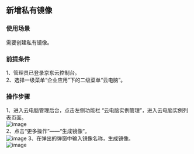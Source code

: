 ## 新增私有镜像
### 使用场景
需要创建私有镜像。<br>
### 前提条件
1、管理员已登录京东云控制台。<br>
2、选择一级菜单“企业应用”下的二级菜单“云电脑”。<br>
### 操作步骤
1、进入云电脑管理后台，点击左侧功能栏  “云电脑实例管理”，进入云电脑实例列表页面。<br>
![image](https://user-images.githubusercontent.com/103625856/170643306-c8f9a394-d14b-4f27-b235-6467626ea6c6.png)<br>
2、点击“更多操作”——“生成镜像”。<br>
![image](https://user-images.githubusercontent.com/103625856/170643210-0f0ea7b4-a138-4ff1-b1d2-bfc2658ebafa.png)
3、在弹出的弹窗中输入镜像名称，生成镜像。<br>
![image](https://user-images.githubusercontent.com/103625856/170643622-f76f73aa-9f5b-4d53-a7e1-1c8a2ed4d4d3.png)

